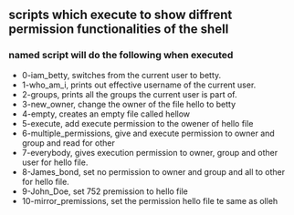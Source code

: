 ## scripts which execute to show diffrent permission functionalities of the shell

### named script will do the following when executed

- 0-iam_betty, switches from the current user to betty.
- 1-who_am_i, prints out effective username of the current user.
- 2-groups, prints all the groups the current user is part of.
- 3-new_owner, change the owner of the file hello to betty
- 4-empty, creates an empty file called hellow
- 5-execute, add execute permission to the owener of hello file
- 6-multiple_permissions, give and execute permission to owner and group and read for other
- 7-everybody, gives execution permission to owner, group and other user for hello file.
- 8-James_bond, set no permission to owner and group and all to other for hello file.
- 9-John_Doe, set 752 premission to hello file
- 10-mirror_premissions, set the permission hello file te same as olleh
